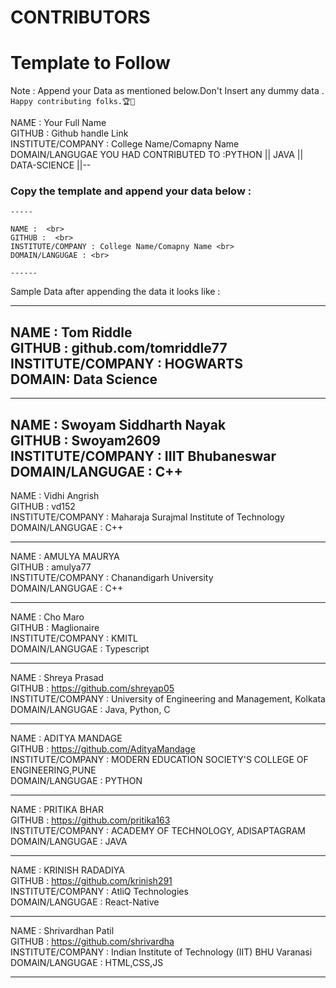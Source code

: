# CONTRIBUTORS

# Template to Follow

Note : Append your Data as mentioned below.Don't Insert any dummy data . `Happy contributing folks.🏆👏`

NAME : Your Full Name <br>
GITHUB : Github handle Link <br>
INSTITUTE/COMPANY : College Name/Comapny Name <br>
DOMAIN/LANGUGAE YOU HAD CONTRIBUTED TO :PYTHON || JAVA || DATA-SCIENCE ||--  <br>


### Copy the template and append your data below :
```
-----

NAME :  <br>
GITHUB :  <br>
INSTITUTE/COMPANY : College Name/Comapny Name <br>
DOMAIN/LANGUGAE : <br>

------
```
Sample Data after appending the data it looks like :

-----
NAME :  Tom Riddle <br>
GITHUB :  github.com/tomriddle77 <br>
INSTITUTE/COMPANY : HOGWARTS<br>
DOMAIN: Data Science <br>
-----
-----

NAME :  Swoyam Siddharth Nayak<br>
GITHUB :  Swoyam2609<br>
INSTITUTE/COMPANY : IIIT Bhubaneswar<br>
DOMAIN/LANGUGAE : C++<br>
-----

NAME :  Vidhi Angrish<br>
GITHUB :  vd152<br>
INSTITUTE/COMPANY : Maharaja Surajmal Institute of Technology<br>
DOMAIN/LANGUGAE : C++<br>

-----

NAME :  AMULYA MAURYA<br>
GITHUB :  amulya77<br>
INSTITUTE/COMPANY : Chanandigarh University<br>
DOMAIN/LANGUGAE : C++<br>

-----

NAME :  Cho Maro<br>
GITHUB :  Maglionaire<br>
INSTITUTE/COMPANY : KMITL<br>
DOMAIN/LANGUGAE : Typescript<br>

-----

NAME :  Shreya Prasad <br>
GITHUB :  https://github.com/shreyap05 <br>
INSTITUTE/COMPANY : University of Engineering and Management, Kolkata <br>
DOMAIN/LANGUGAE : Java, Python, C<br>

------

NAME : ADITYA MANDAGE  <br>
GITHUB :  https://github.com/AdityaMandage<br>
INSTITUTE/COMPANY : MODERN EDUCATION SOCIETY'S COLLEGE OF ENGINEERING,PUNE <br>
DOMAIN/LANGUGAE : PYTHON<br>

------

NAME : PRITIKA BHAR <br>
GITHUB :    https://github.com/pritika163 <br>
INSTITUTE/COMPANY : ACADEMY OF TECHNOLOGY, ADISAPTAGRAM <br>
DOMAIN/LANGUGAE : JAVA <br>

 
------
NAME : KRINISH RADADIYA  <br>
GITHUB :  https://github.com/krinish291<br>
INSTITUTE/COMPANY : AtliQ Technologies <br>
DOMAIN/LANGUGAE : React-Native<br>

------

NAME : Shrivardhan Patil <br>
GITHUB : https://github.com/shrivardha <br>
INSTITUTE/COMPANY : Indian Institute of Technology (IIT) BHU Varanasi <br>
DOMAIN/LANGUGAE : HTML,CSS,JS <br>

-------